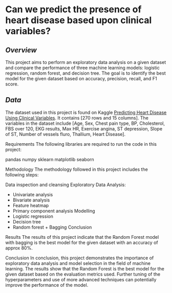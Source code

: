 # Can we predict the presence of heart disease based upon clinical variables?
## _Overview_
This project aims to perform an exploratory data analysis on a given dataset and compare the performance of three machine learning models: logistic regression, random forest, and decision tree. The goal is to identify the best model for the given dataset based on accuracy, precision, recall, and F1 score.

## _Data_
The dataset used in this project is found on Kaggle [Predicting Heart Disease Using Clinical Variables](https://www.kaggle.com/datasets/thedevastator/predicting-heart-disease-risk-using-clinical-var). It contains [270 rows and 15 columns]. The variables in the dataset include [Age, Sex, Chest pain type, BP, Cholesterol, FBS over 120, EKG results, Max HR, Exercise angina, ST depression, Slope of ST, Number of vessels fluro, Thallium, Heart Disease].

Requirements
The following libraries are required to run the code in this project:

pandas
numpy
sklearn
matplotlib
seaborn

Methodology
The methodology followed in this project includes the following steps:

Data inspection and cleansing
Exploratory Data Analysis:
- Univariate analysis
- Bivariate analysis
- Feature heatmap
- Primary component analysis
Modelling
- Logistic regression
- Decision tree
- Random forest + Bagging 
Conclusion

Results
The results of this project indicate that the Random Forest model with bagging is the best model for the given dataset with an accuracy of approx 80%.

Conclusion
In conclusion, this project demonstrates the importance of exploratory data analysis and model selection in the field of machine learning. The results show that the Random Forest is the best model for the given dataset based on the evaluation metrics used. Further tuning of the hyperparameters and use of more advanced techniques can potentially improve the performance of the model.
